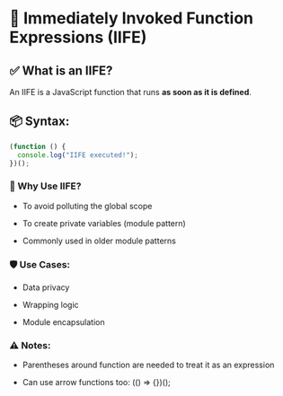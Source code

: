 # 🔁 Immediately Invoked Function Expressions (IIFE)

## ✅ What is an IIFE?
An IIFE is a JavaScript function that runs **as soon as it is defined**.

## 📦 Syntax:
```js
(function () {
  console.log("IIFE executed!");
})();
```
### 🧠 Why Use IIFE?
- To avoid polluting the global scope

- To create private variables (module pattern)

- Commonly used in older module patterns

### 🛡 Use Cases:
- Data privacy

- Wrapping logic

- Module encapsulation

### ⚠️ Notes:
- Parentheses around function are needed to treat it as an expression

- Can use arrow functions too: (() => {})();
